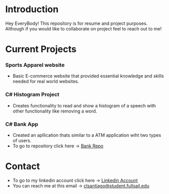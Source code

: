 # Introduction

Hey EveryBody! This repository is for resume and project purposes. Although if you would like
to collaborate on  project feel to reach out to me!

# Current Projects

### Sports Apparel website 
- Basic E-commerce website that provided essential knowledge and skills needed for real world websites.

### C# Histogram Project
- Creates functionality to read and show a histogram of a speech with other functionality like removing a word.

### C# Bank App
- Created an apllication thats similar to a ATM application wiht two types of users.
- To go to repository click here -> [Bank Repo](https://github.com/Carlosvann45/Bank-Application)

# Contact
- To go to my linkedin account click here -> [Linkedin Account](https://www.linkedin.com/in/carlos-santiago-b53967224/)
- You can reach me at this email -> clsantiago@student.fullsail.edu
